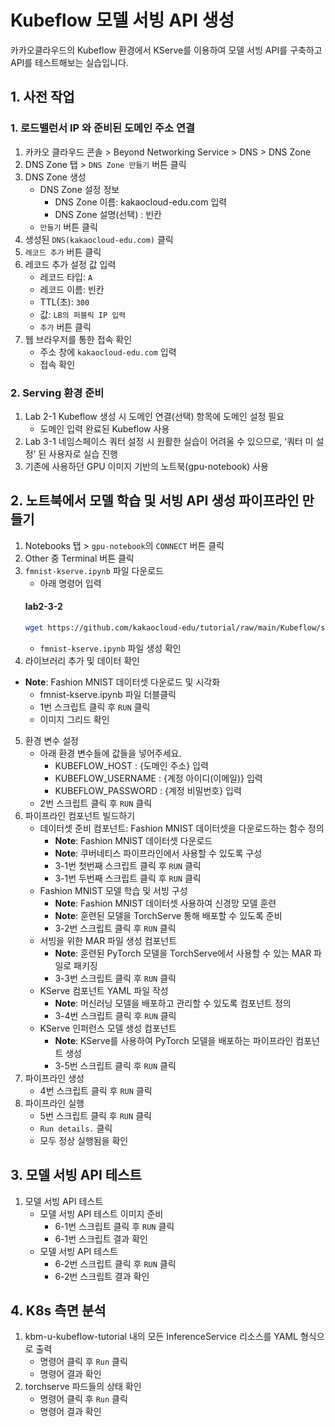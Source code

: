 # Kubeflow 모델 서빙 API 생성
카카오클라우드의 Kubeflow 환경에서 KServe를 이용하여 모델 서빙 API를 구축하고 API를 테스트해보는 실습입니다. 

## 1. 사전 작업

### 1. 로드밸런서 IP 와 준비된 도메인 주소 연결
1. 카카오 클라우드 콘솔 > Beyond Networking Service > DNS > DNS Zone
2. DNS Zone 탭 > `DNS Zone 만들기` 버튼 클릭
3.  DNS Zone 생성
    - DNS Zone 설정 정보
        - DNS Zone 이름: kakaocloud-edu.com 입력
        - DNS Zone 설명(선택) : 빈칸
    - `만들기` 버튼 클릭
4. 생성된 `DNS(kakaocloud-edu.com)` 클릭
5. `레코드 추가` 버튼 클릭
6. 레코드 추가 설정 값 입력
    - 레코드 타입: `A`
    - 레코드 이름: 빈칸
    - TTL(초): `300`
    - 값: `LB의 퍼블릭 IP 입력`
    - `추가` 버튼 클릭
7. 웹 브라우저를 통한 접속 확인
    - 주소 창에 `kakaocloud-edu.com` 입력
    - 접속 확인

### 2. Serving 환경 준비
1. Lab 2-1 Kubeflow 생성 시 도메인 연결(선택) 항목에 도메인 설정 필요
    - 도메인 입력 완료된 Kubeflow 사용
2. Lab 3-1 네임스페이스 쿼터 설정 시 원활한 실습이 어려울 수 있으므로, ‘쿼터 미 설정’ 된 사용자로 실습 진행
3. 기존에 사용하던 GPU 이미지 기반의 노트북(gpu-notebook) 사용

## 2. 노트북에서 모델 학습 및 서빙 API 생성 파이프라인 만들기
1. Notebooks 탭 > `gpu-notebook`의 `CONNECT` 버튼 클릭
2. Other 중 Terminal 버튼 클릭
3. `fmnist-kserve.ipynb` 파일 다운로드
    - 아래 명령어 입력
    #### **lab2-3-2**
    ```bash
    wget https://github.com/kakaocloud-edu/tutorial/raw/main/Kubeflow/src/ipynb/fmnist-kserve.ipynb
    ```
    - `fmnist-kserve.ipynb` 파일 생성 확인
4. 라이브러리 추가 및 데이터 확인
  - **Note**: Fashion MNIST 데이터셋 다운로드 및 시각화
    - fmnist-kserve.ipynb 파일 더블클릭
    - 1번 스크립트 클릭 후 `RUN` 클릭
    - 이미지 그리드 확인
5. 환경 변수 설정
    - 아래 환경 변수들에 값들을 넣어주세요.
      - KUBEFLOW_HOST : {도메인 주소} 입력
      - KUBEFLOW_USERNAME : {계정 아이디(이메일)} 입력
      - KUBEFLOW_PASSWORD : {계정 비밀번호} 입력
    - 2번 스크립트 클릭 후 `RUN` 클릭
6. 파이프라인 컴포넌트 빌드하기
    - 데이터셋 준비 컴포넌트: Fashion MNIST 데이터셋을 다운로드하는 함수 정의
        - **Note**: Fashion MNIST 데이터셋 다운로드
        - **Note**: 쿠버네티스 파이프라인에서 사용할 수 있도록 구성
      - 3-1번 첫번째 스크립트 클릭 후 `RUN` 클릭
      - 3-1번 두번째 스크립트 클릭 후 `RUN` 클릭 
    - Fashion MNIST 모델 학습 및 서빙 구성
        - **Note**: Fashion MNIST 데이터셋 사용하여 신경망 모델 훈련
        - **Note**: 훈련된 모델을 TorchServe 통해 배포할 수 있도록 준비
      - 3-2번 스크립트 클릭 후 `RUN` 클릭 
    - 서빙을 위한 MAR 파일 생성 컴포넌트
        - **Note**: 훈련된 PyTorch 모델을 TorchServe에서 사용할 수 있는 MAR 파일로 패키징
      - 3-3번 스크립트 클릭 후 `RUN` 클릭 
    - KServe 컴포넌트 YAML 파일 작성
        - **Note**: 머신러닝 모델을 배포하고 관리할 수 있도록 컴포넌트 정의
      - 3-4번 스크립트 클릭 후 `RUN` 클릭 
    - KServe 인퍼런스 모델 생성 컴포넌트
        - **Note**: KServe를 사용하여 PyTorch 모델을 배포하는 파이프라인 컴포넌트 생성
      - 3-5번 스크립트 클릭 후 `RUN` 클릭
7. 파이프라인 생성
      - 4번 스크립트 클릭 후 `RUN` 클릭
8. 파이프라인 실행
      - 5번 스크립트 클릭 후 `RUN` 클릭
      - `Run details.` 클릭
      - 모두 정상 실행됨을 확인

## 3. 모델 서빙 API 테스트
1. 모델 서빙 API 테스트
    - 모델 서빙 API 테스트 이미지 준비
      - 6-1번 스크립트 클릭 후 `RUN` 클릭
      - 6-1번 스크립트 결과 확인
    - 모델 서빙 API 테스트
      - 6-2번 스크립트 클릭 후 `RUN` 클릭
      - 6-2번 스크립트 결과 확인

## 4. K8s 측면 분석
1. kbm-u-kubeflow-tutorial 내의 모든 InferenceService 리소스를 YAML 형식으로 출력
    - 명령어 클릭 후 `Run` 클릭
    - 명령어 결과 확인
2. torchserve 파드들의 상태 확인
    - 명령어 클릭 후 `Run` 클릭
    - 명령어 결과 확인
